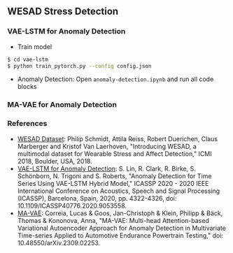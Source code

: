 ## WESAD Stress Detection
### VAE-LSTM for Anomaly Detection
- Train model

```bash
$ cd vae-lstm
$ python train_pytorch.py --config config.json
```

- Anomaly Detection: Open `anomaly-detection.ipynb` and run all code blocks

### MA-VAE for Anomaly Detection

### References
- [WESAD Dataset](https://ubi29.informatik.uni-siegen.de/usi/data_wesad.html): Philip Schmidt, Attila Reiss, Robert Duerichen, Claus Marberger and Kristof Van Laerhoven, "Introducing WESAD, a multimodal dataset for Wearable Stress and Affect Detection," ICMI 2018, Boulder, USA, 2018.
- [VAE-LSTM for Anomaly Detection](https://github.com/lin-shuyu/VAE-LSTM-for-anomaly-detection): S. Lin, R. Clark, R. Birke, S. Schönborn, N. Trigoni and S. Roberts, "Anomaly Detection for Time Series Using VAE-LSTM Hybrid Model," ICASSP 2020 - 2020 IEEE International Conference on Acoustics, Speech and Signal Processing (ICASSP), Barcelona, Spain, 2020, pp. 4322-4326, doi: 10.1109/ICASSP40776.2020.9053558.
- [MA-VAE](https://github.com/lcs-crr/MA-VAE): Correia, Lucas & Goos, Jan-Christoph & Klein, Philipp & Bäck, Thomas & Kononova, Anna, "MA-VAE: Multi-head Attention-based Variational Autoencoder Approach for Anomaly Detection in Multivariate Time-series Applied to Automotive Endurance Powertrain Testing," doi: 10.48550/arXiv.2309.02253.